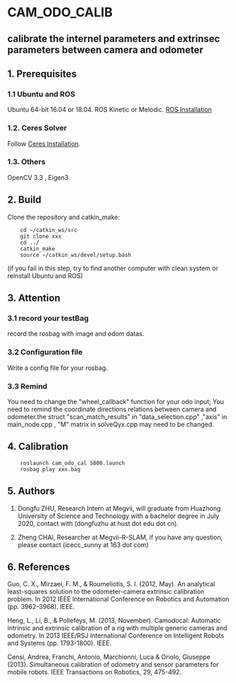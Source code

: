 # CAM_ODO_CALIB
## calibrate the internel parameters and extrinsec parameters between camera and odometer

## 1. Prerequisites
### 1.1 **Ubuntu** and **ROS**
Ubuntu 64-bit 16.04 or 18.04.
ROS Kinetic or Melodic. [ROS Installation](http://wiki.ros.org/ROS/Installation)


### 1.2. **Ceres Solver**
Follow [Ceres Installation](http://ceres-solver.org/installation.html).

### 1.3. **Others**
OpenCV 3.3 , Eigen3



## 2. Build
Clone the repository and catkin_make:
```
    cd ~/catkin_ws/src
    git clone xxx
    cd ../
    catkin_make
    source ~/catkin_ws/devel/setup.bash
```
(if you fail in this step, try to find another computer with clean system or reinstall Ubuntu and ROS)


## 3. Attention

### 3.1 record your testBag
record the rosbag with image and odom datas.

### 3.2 Configuration file
Write a config file for your rosbag.

### 3.3 Remind
You need to change the "wheel_callback" function for your odo input;
You need to remind the coordinate directions relations between camera and odometer.the struct "scan_match_results" in "data_selection.cpp" ,"axis" in main_node.cpp , "M" matrix in solveQyx.cpp may need to be changed.


## 4. Calibration

```
    roslaunch cam_odo_cal S800.launch
    rosbag play xxx.bag
```

## 5. Authors

1. Dongfu ZHU, Research Intern at Megvii, will graduate from Huazhong University of Science and Technology with a bachelor degree in July 2020, contact with  (dongfuzhu at hust dot edu dot cn).

2. Zheng CHAI, Researcher at Megvii-R-SLAM, if you have any question, please contact (icecc_sunny at 163 dot com)

## 6. References

Guo, C. X., Mirzaei, F. M., & Roumeliotis, S. I. (2012, May). An analytical least-squares solution to the odometer-camera extrinsic calibration problem. In 2012 IEEE International Conference on Robotics and Automation (pp. 3962-3968). IEEE.

Heng, L., Li, B., & Pollefeys, M. (2013, November). Camodocal: Automatic intrinsic and extrinsic calibration of a rig with multiple generic cameras and odometry. In 2013 IEEE/RSJ International Conference on Intelligent Robots and Systems (pp. 1793-1800). IEEE.

Censi, Andrea, Franchi, Antonio, Marchionni, Luca & Oriolo, Giuseppe (2013). Simultaneous calibration of odometry and sensor parameters for mobile robots. IEEE Transactions on Robotics, 29, 475-492.

